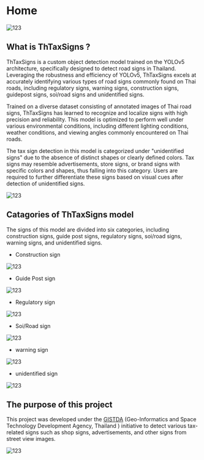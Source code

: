 # Home
![123](img/TH2.png)

## What is ThTaxSigns ?
ThTaxSigns is a custom object detection model trained on the YOLOv5 architecture, specifically designed to detect road signs in Thailand. Leveraging the robustness and efficiency of YOLOv5, ThTaxSigns excels at accurately identifying various types of road signs commonly found on Thai roads, including regulatory signs, warning signs, construction signs, guidepost signs, soi/road signs and unidentified signs.

Trained on a diverse dataset consisting of annotated images of Thai road signs, ThTaxSigns has learned to recognize and localize signs with high precision and reliability. This model is optimized to perform well under various environmental conditions, including different lighting conditions, weather conditions, and viewing angles commonly encountered on Thai roads.

The tax sign detection in this model is categorized under "unidentified signs" due to the absence of distinct shapes or clearly defined colors. Tax signs may resemble advertisements, store signs, or brand signs with specific colors and shapes, thus falling into this category. Users are required to further differentiate these signs based on visual cues after detection of unidentified signs.



![123](img/taximg.png)



## Catagories of ThTaxSigns model

The signs of this model are divided into six categories, including construction signs, guide post signs, regulatory signs, soi/road signs, warning signs, and unidentified signs.

- Construction sign

![123](img/constraction-sign.jpg )

- Guide Post sign

![123](img/guide.png)

- Regulatory sign

![123](img/regulatory.png)

- Soi/Road sign

![123](img/soi.jpg)

- warning sign

![123](img/warning.png)

- unidentified sign

![123](img/unidentify.png)

## The purpose of this project

This project was developed under the [GISTDA](https://www.gistda.or.th/home.php) (Geo-Informatics and Space Technology Development Agency, Thailand ) initiative to detect various tax-related signs such as shop signs, advertisements, and other signs from street view images.

![123](img/unidentify2.png)